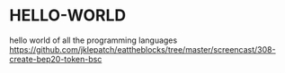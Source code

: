 # HELLO-WORLD
hello world of all the programming languages
https://github.com/jklepatch/eattheblocks/tree/master/screencast/308-create-bep20-token-bsc
